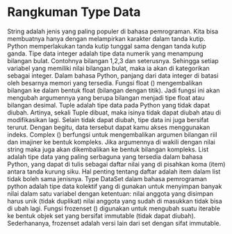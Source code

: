 # Rangkuman Type Data
String adalah jenis yang paling populer di bahasa pemrograman. Kita bisa membuatnya hanya dengan melampirkan karakter dalam tanda kutip. Python memperlakukan tanda kutip tunggal sama dengan tanda kutip ganda. Tipe data integer adalah tipe data numerik yang menampung bilangan bulat. Contohnya bilangan 1,2,3 dan seterusnya. Sehingga setiap variabel yang memiliki nilai bilangan bulat, maka ia akan di kategorikan sebagai integer. Dalam bahasa Python, panjang dari data integer di batasi oleh besarnya memori yang tersedia. Fungsi float () mengembalikan bilangan ke dalam bentuk float (bilangan dengan titik). Jadi fungsi ini akan mengubah argumennya yang berupa bilangan menjadi tipe float atau bilangan desimal. Tuple adalah tipe data pada Python yang tidak dapat diubah. Artinya, sekali Tuple dibuat, maka isinya tidak dapat diubah atau di modifikasikan lagi. Selain tidak dapat diubah, tipe data ini juga bersifat terurut. Dengan begitu, data tersebut dapat kamu akses menggunakan indeks. Complex () berfungsi untuk mengembalikan argumen bilangan riil dan imajiner ke bentuk kompleks. Jika argumennya di wakili dengan nilai string maka juga akan dikembalikan ke bentuk bilangan kompleks. List adalah tipe data yang paling serbaguna yang tersedia dalam bahasa Python, yang dapat di tulis sebagai daftar nilai yang di pisahkan koma (item) antara tanda kurung siku. Hal penting tentang daftar adalah item dalam list tidak boleh sama jenisnya. Type DataSet dalam bahasa pemrograman python adalah tipe data kolektif yang di gunakan untuk menyimpan banyak nilai dalam satu variabel dengan ketentuan: nilai anggota yang disimpan harus unik (tidak duplikat) nilai anggota yang sudah di masukkan tidak bisa di ubah lagi. Fungsi frozenset () digunakan untuk mengubah suatu iterable ke bentuk objek set yang bersifat immutable (tidak dapat diubah). Sederhananya, frozenset adalah versi lain dari set dengan sifat immutable.
